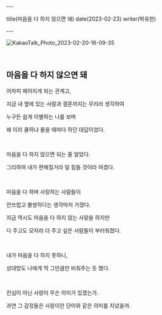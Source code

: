 \---

title(마음을 다 하지 않으면 돼) date(2023-02-23) writer(박유현)

\---

![KakaoTalk_Photo_2023-02-20-16-09-35](https://dev-hand.github.io/blog/images/KakaoTalk_Photo_2023-02-20-16-09-35.jpeg)

<br/>

## 마음을 다 하지 않으면 돼

어차피 헤어지게 되는 관계고,

지금 내 옆에 있는 사람과 결혼까지는 무리라 생각하여

누구든 쉽게 이별하는 나를 보며

왜 이리 쿨하냐 물을 때마다 하던 대답이었다.

<br/>

마음을 다 하지 않으면 되는 줄 알았다.

그리하여 내가 편해질거라 덜 힘들 것이라 여겼다.

<br/>

마음을 다 하며 사랑하는 사람들이

안쓰럽고 불쌍하다는 생각마저 가졌다.

지금 역시도 마음을 다 하지 않는 사랑을 하지만

다 주고도 모자라 더 주고 싶은 사람들이 부러워졌다.

<br/>

내가 마음을 다 하지 못하니,

상대방도 나에게 딱 그만큼만 비춰주는 듯 했다.

<br/>

진심이 아닌 사랑이 무슨 의미가 있겠는가.

과연 그 감정들은 사랑이란 단어와 같은 의미를 지녔을까.
